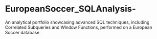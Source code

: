 # EuropeanSoccer_SQLAnalysis-
An analytical portfolio showcasing advanced SQL techniques, including Correlated Subqueries and Window Functions, performed on a European Soccer database.
